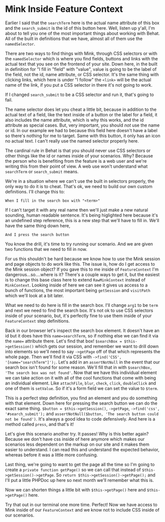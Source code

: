 # Mink Inside Feature Context

Earlier I said that the `searchTerm` here is the actual name attribute 
of this box and the `search_submit` is the id of this button here. Well,
listen up y'all, I'm about to tell you one of the most important things about
working with Behat. All of the built in definitions that we have, almost all of
them use the `namedSelector`. 

There are two ways to find things with Mink, through CSS selectors or with the
`namedSelector` which is where you find fields, buttons and links with the actual
text that you see on the frontend of your site. Down here, in the built in definition
for "I fill in "field" with "value", value is going to be the label of the field, not 
the id, name attribute, or CSS selector. It's the same thing with clicking links, which
here is under "I follow" the `<link>` will be the actual name of the link, if you put a
CSS selector in there it's not going to work. 

If I changed `search_submit` to be a CSS selector and run it, that's going to fail. 

The name selector does let you cheat a little bit, because in addition to the actual text
of a field, like the text inside of a button or the label for a field, it also includes 
the name attribute, which is why this works, and the id attribute as special cases. But,
very important, you should *not* use the name or id. In our example we had to because this
field here doesn't have a label so there's nothing for me to target. Same with this button,
it only has an icon no actual text. I can't really use the named selector properly here. 

The cardinal rule in Behat is that you should never use CSS selectors or other things like the
id or names inside of your scenarios. Why? Because the person who is benefiting from the feature
is a web user and we're writing this from their point of view. A web use won't understand what 
`searchTerm` or `search_submit` means.

We're in a situation where we can't use the built in selectors properly, the only way to do it is to
cheat. That's ok, we need to build our own custom definitions. I'll change this to:

    When I fill in the search box with "<term>"

If I can't target it with any real name then we'll just make a new natural sounding, human readable sentence.
It's being higlighted here because it's an undefined step reference, this is a new step that we'll have to
fill in. We'll have the same thing down here,

    And I press the search button 

You know the drill, it's time to try running our scenario. And we are given two functions that we
need to fill in now. 

For us this shouldn't be hard because we know how to use the Mink session and page objects to do work 
like this. The issue is, how do I get access to the Mink session object? If you gave this to me inside
of `FeatureContext` I'm dangerous...so....where is it? There's a couple ways to get it, but the easiest
is to change this base class here to extend `RawMinkContext` instead of `MinkContext`. Looking inside
of here we can see it gives us access to a bunch of functions, the most important being `getSession` and
`visitPath` which we'll look at a bit later.

What we need to do here is fill in the search box. I'll change `arg1` to be `term` and next we need to
find the search box. It's not ok to use CSS selectors inside of your scenario, but, it's perfectly fine
to use them inside of your `FeatureContext` step definitions. 

Back in our browser let's inspect the search box element. It doesn't have an id but it does have this 
`name=searchTerm`, so if nothing else we can find it via the `name=` attribute there. Let's find that
box! `$searchBox = $this->getSession()` which gets our session, and remember we want to drill down
into elements so we'll need to say `->getPage` off of that which represents the whole page. Then we'll
find it via CSS with `->find('CSS', '[name="searchTerm"]');`. Let's add in an `assertNotNull` in the
event that our search box isn't found for some reason. We'll fill that in with `$searchBox, 'The search box was not found'`.
Now that we have this individual element we can take action on it with all of the cool functions that
come with being an individual element. Like `attachFile`, `blur`, `check`, `click`, `doubleClick` and
one of them is `setValue`. So if it's a form field we can set the value to `$term`. 

This is a perfect step definition, you find an element and you do something with that element. Down here
for pressing the search button we can do the exact same thing. `$button = $this->getSession()`, `->getPage`,
`->find('css', '#search_submit');` and `assertNotNull($button, 'The search button could not be found')`. It's
always a good idea to code defensively. And here is a method called `press`, and that's it!

Let's give this scenario another try. It passes! Why is this better again? Because we don't have css inside of
here anymore which makes our scenarios less dependent on the markup on our site and it makes them easier to
understand. I can read this and understand the expected behavior, whereas before it was a little more confusing.

Last thing, we're going to want to get the page all the time so I'm going to create a `private function getPage()`
so we can call that instead of `$this->getSession()->getPage`. So `return $this->getSession()->getPage();` and
I'll put a little PHPDoc up here so next month we'll remember what this is. 

Now we can shorten things a little bit with `$this->getPage()` here and `$this->getPage()` here. 

Try that out in our terminal one more time. Perfect! Now we have access to Mink inside of our `FeatureContext`
and we know not to include CSS inside of our scenarios.

